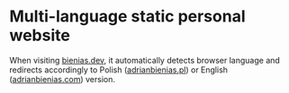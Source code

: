 # Multi-language static personal website

When visiting [bienias.dev](https://bienias.dev), it automatically detects browser language and redirects accordingly to Polish ([adrianbienias.pl](https://adrianbienias.pl)) or English ([adrianbienias.com](https://adrianbienias.com)) version.
